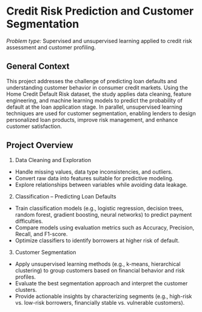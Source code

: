 # Credit Risk Prediction and Customer Segmentation

*Problem type:* Supervised and unsupervised learning applied to credit risk assessment and customer profiling.


## General Context
This project addresses the challenge of predicting loan defaults and understanding customer behavior in consumer credit markets. Using the Home Credit Default Risk dataset, the study applies data cleaning, feature engineering, and machine learning models to predict the probability of default at the loan application stage. In parallel, unsupervised learning techniques are used for customer segmentation, enabling lenders to design personalized loan products, improve risk management, and enhance customer satisfaction.


## Project Overview
1. Data Cleaning and Exploration
* Handle missing values, data type inconsistencies, and outliers.
* Convert raw data into features suitable for predictive modeling.
* Explore relationships between variables while avoiding data leakage.
2. Classification – Predicting Loan Defaults
* Train classification models (e.g., logistic regression, decision trees, random forest, gradient boosting, neural networks) to predict payment difficulties.
* Compare models using evaluation metrics such as Accuracy, Precision, Recall, and F1-score.
* Optimize classifiers to identify borrowers at higher risk of default.
3. Customer Segmentation
* Apply unsupervised learning methods (e.g., k-means, hierarchical clustering) to group customers based on financial behavior and risk profiles.
* Evaluate the best segmentation approach and interpret the customer clusters.
* Provide actionable insights by characterizing segments (e.g., high-risk vs. low-risk borrowers, financially stable vs. vulnerable customers).
